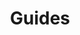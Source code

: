 ---
grand_parent: Stock and Logistics
has_children: true
layout: default
nav_order: 45900
parent: Sales Allocations
title: Guides
---